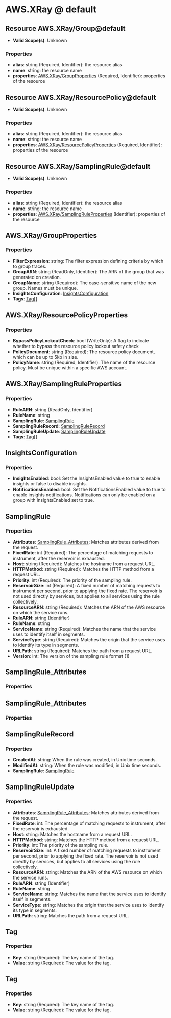 # AWS.XRay @ default

## Resource AWS.XRay/Group@default
* **Valid Scope(s)**: Unknown
### Properties
* **alias**: string (Required, Identifier): the resource alias
* **name**: string: the resource name
* **properties**: [AWS.XRay/GroupProperties](#awsxraygroupproperties) (Required, Identifier): properties of the resource

## Resource AWS.XRay/ResourcePolicy@default
* **Valid Scope(s)**: Unknown
### Properties
* **alias**: string (Required, Identifier): the resource alias
* **name**: string: the resource name
* **properties**: [AWS.XRay/ResourcePolicyProperties](#awsxrayresourcepolicyproperties) (Required, Identifier): properties of the resource

## Resource AWS.XRay/SamplingRule@default
* **Valid Scope(s)**: Unknown
### Properties
* **alias**: string (Required, Identifier): the resource alias
* **name**: string: the resource name
* **properties**: [AWS.XRay/SamplingRuleProperties](#awsxraysamplingruleproperties) (Identifier): properties of the resource

## AWS.XRay/GroupProperties
### Properties
* **FilterExpression**: string: The filter expression defining criteria by which to group traces.
* **GroupARN**: string (ReadOnly, Identifier): The ARN of the group that was generated on creation.
* **GroupName**: string (Required): The case-sensitive name of the new group. Names must be unique.
* **InsightsConfiguration**: [InsightsConfiguration](#insightsconfiguration)
* **Tags**: [Tag](#tag)[]

## AWS.XRay/ResourcePolicyProperties
### Properties
* **BypassPolicyLockoutCheck**: bool (WriteOnly): A flag to indicate whether to bypass the resource policy lockout safety check
* **PolicyDocument**: string (Required): The resource policy document, which can be up to 5kb in size.
* **PolicyName**: string (Required, Identifier): The name of the resource policy. Must be unique within a specific AWS account.

## AWS.XRay/SamplingRuleProperties
### Properties
* **RuleARN**: string (ReadOnly, Identifier)
* **RuleName**: string
* **SamplingRule**: [SamplingRule](#samplingrule)
* **SamplingRuleRecord**: [SamplingRuleRecord](#samplingrulerecord)
* **SamplingRuleUpdate**: [SamplingRuleUpdate](#samplingruleupdate)
* **Tags**: [Tag](#tag)[]

## InsightsConfiguration
### Properties
* **InsightsEnabled**: bool: Set the InsightsEnabled value to true to enable insights or false to disable insights.
* **NotificationsEnabled**: bool: Set the NotificationsEnabled value to true to enable insights notifications. Notifications can only be enabled on a group with InsightsEnabled set to true.

## SamplingRule
### Properties
* **Attributes**: [SamplingRule_Attributes](#samplingruleattributes): Matches attributes derived from the request.
* **FixedRate**: int (Required): The percentage of matching requests to instrument, after the reservoir is exhausted.
* **Host**: string (Required): Matches the hostname from a request URL.
* **HTTPMethod**: string (Required): Matches the HTTP method from a request URL.
* **Priority**: int (Required): The priority of the sampling rule.
* **ReservoirSize**: int (Required): A fixed number of matching requests to instrument per second, prior to applying the fixed rate. The reservoir is not used directly by services, but applies to all services using the rule collectively.
* **ResourceARN**: string (Required): Matches the ARN of the AWS resource on which the service runs.
* **RuleARN**: string (Identifier)
* **RuleName**: string
* **ServiceName**: string (Required): Matches the name that the service uses to identify itself in segments.
* **ServiceType**: string (Required): Matches the origin that the service uses to identify its type in segments.
* **URLPath**: string (Required): Matches the path from a request URL.
* **Version**: int: The version of the sampling rule format (1)

## SamplingRule_Attributes
### Properties

## SamplingRule_Attributes
### Properties

## SamplingRuleRecord
### Properties
* **CreatedAt**: string: When the rule was created, in Unix time seconds.
* **ModifiedAt**: string: When the rule was modified, in Unix time seconds.
* **SamplingRule**: [SamplingRule](#samplingrule)

## SamplingRuleUpdate
### Properties
* **Attributes**: [SamplingRule_Attributes](#samplingruleattributes): Matches attributes derived from the request.
* **FixedRate**: int: The percentage of matching requests to instrument, after the reservoir is exhausted.
* **Host**: string: Matches the hostname from a request URL.
* **HTTPMethod**: string: Matches the HTTP method from a request URL.
* **Priority**: int: The priority of the sampling rule.
* **ReservoirSize**: int: A fixed number of matching requests to instrument per second, prior to applying the fixed rate. The reservoir is not used directly by services, but applies to all services using the rule collectively.
* **ResourceARN**: string: Matches the ARN of the AWS resource on which the service runs.
* **RuleARN**: string (Identifier)
* **RuleName**: string
* **ServiceName**: string: Matches the name that the service uses to identify itself in segments.
* **ServiceType**: string: Matches the origin that the service uses to identify its type in segments.
* **URLPath**: string: Matches the path from a request URL.

## Tag
### Properties
* **Key**: string (Required): The key name of the tag.
* **Value**: string (Required): The value for the tag.

## Tag
### Properties
* **Key**: string (Required): The key name of the tag.
* **Value**: string (Required): The value for the tag.


